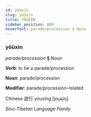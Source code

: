 ```yaml
---
id: yöüxin
slug: yöüxin
title: YÖÜXİN
sidebar_position: 809
hoverText: parade/procession § Noun
---
```


### yöüxin

*parade/procession* **§** Noun

**Verb**: to be a parade/procession

**Noun**: parade/procession

**Modifier**: parade/procession-related

Chinese 遊行 yóuxíng [jou̯ɕiŋ]

*Sino-Tibetan Language Family*
